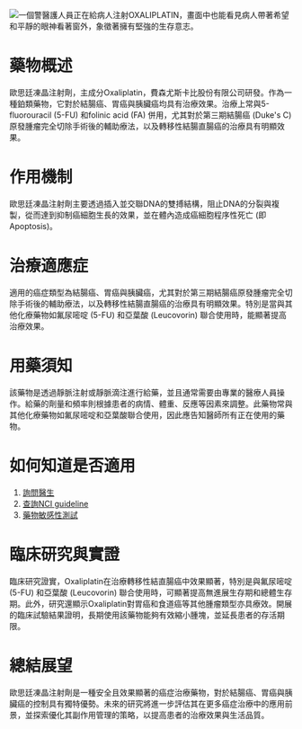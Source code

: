 ![一個警醫護人員正在給病人注射OXALIPLATIN，畫面中也能看見病人帶著希望和平靜的眼神看著窗外，象徵著擁有堅強的生存意志。](https://i.imgur.com/MxBjz2P.jpeg)
# 藥物概述
歐思廷凍晶注射劑，主成分Oxaliplatin，費森尤斯卡比股份有限公司研發。作為一種鉑類藥物，它對於結腸癌、胃癌與胰臟癌均具有治療效果。治療上常與5-fluorouracil (5-FU) 和folinic acid (FA) 併用，尤其對於第三期結腸癌 (Duke's C) 原發腫瘤完全切除手術後的輔助療法，以及轉移性結腸直腸癌的治療具有明顯效果。

# 作用機制
歐思廷凍晶注射劑主要透過插入並交聯DNA的雙搏結構，阻止DNA的分裂與複製，從而達到抑制癌細胞生長的效果，並在體內造成癌細胞程序性死亡 (即Apoptosis)。

# 治療適應症
適用的癌症類型為結腸癌、胃癌與胰臟癌，尤其對於第三期結腸癌原發腫瘤完全切除手術後的輔助療法，以及轉移性結腸直腸癌的治療具有明顯效果。特別是當與其他化療藥物如氟尿嘧啶 (5-FU) 和亞葉酸 (Leucovorin) 聯合使用時，能顯著提高治療效果。

# 用藥須知
該藥物是透過靜脈注射或靜脈滴注進行給藥，並且通常需要由專業的醫療人員操作。給藥的劑量和頻率則根據患者的病情、體重、反應等因素來調整。此藥物常與其他化療藥物如氟尿嘧啶和亞葉酸聯合使用，因此應告知醫師所有正在使用的藥物。

# 如何知道是否適用
1. [詢問醫生](./text/1-1.html)
2. [查詢NCI guideline](./text/1-2.html)
3. [藥物敏感性測試](./text/1-3.html)

# 臨床研究與實證
臨床研究證實，Oxaliplatin在治療轉移性結直腸癌中效果顯著，特別是與氟尿嘧啶 (5-FU) 和亞葉酸 (Leucovorin) 聯合使用時，可顯著提高無進展生存期和總體生存期。此外，研究還顯示Oxaliplatin對胃癌和食道癌等其他腫瘤類型亦具療效。開展的臨床試驗結果證明，長期使用該藥物能夠有效縮小腫塊，並延長患者的存活期限。

# 總結展望
歐思廷凍晶注射劑是一種安全且效果顯著的癌症治療藥物，對於結腸癌、胃癌與胰臟癌的控制具有獨特優勢。未來的研究將進一步評估其在更多癌症治療中的應用前景，並探索優化其副作用管理的策略，以提高患者的治療效果與生活品質。

